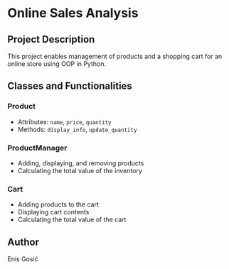 # Online Sales Analysis

## Project Description  
This project enables management of products and a shopping cart for an online store using OOP in Python.

## Classes and Functionalities

### Product  
- Attributes: `name`, `price`, `quantity`  
- Methods: `display_info`, `update_quantity`

### ProductManager  
- Adding, displaying, and removing products  
- Calculating the total value of the inventory

### Cart  
- Adding products to the cart  
- Displaying cart contents  
- Calculating the total value of the cart

## Author  
Enis Gosić
